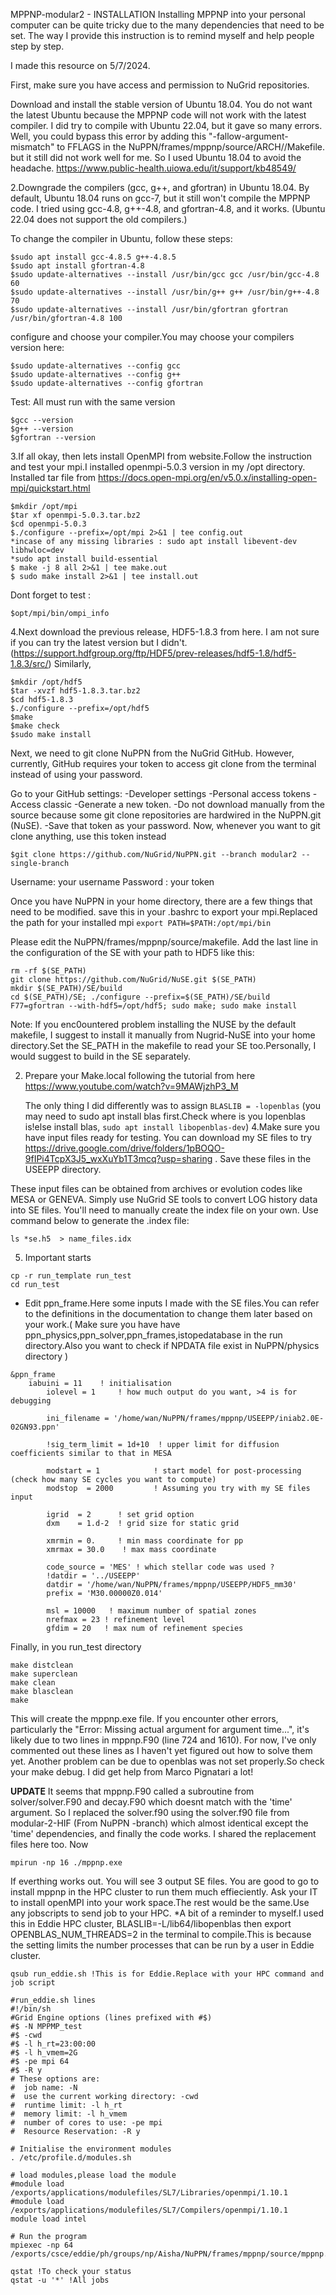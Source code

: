MPPNP-modular2 - INSTALLATION
Installing MPPNP into your personal computer can be quite tricky due to the many dependencies that need to be set. The way I provide this instruction is to remind myself and help people step by step.

I made this resource on 5/7/2024.

First, make sure you have access and permission to NuGrid repositories.

Download and install the stable version of Ubuntu 18.04. You do not want the latest Ubuntu because the MPPNP code will not work with the latest compiler. I did try to compile with Ubuntu 22.04, but it gave so many errors. Well, you could bypass this error by adding this "-fallow-argument-mismatch" to FFLAGS in the NuPPN/frames/mppnp/source/ARCH/<your ARCH>/Makefile. but it still did not work well for me. So I used Ubuntu 18.04 to avoid the headache.
https://www.public-health.uiowa.edu/it/support/kb48549/

2.Downgrade the compilers (gcc, g++, and gfortran) in Ubuntu 18.04. By default, Ubuntu 18.04 runs on gcc-7, but it still won't compile the MPPNP code. I tried using gcc-4.8, g++-4.8, and gfortran-4.8, and it works. (Ubuntu 22.04 does not support the old compilers.)

To change the compiler in Ubuntu, follow these steps:
```
$sudo apt install gcc-4.8.5 g++-4.8.5
$sudo apt install gfortran-4.8
$sudo update-alternatives --install /usr/bin/gcc gcc /usr/bin/gcc-4.8 60
$sudo update-alternatives --install /usr/bin/g++ g++ /usr/bin/g++-4.8 70
$sudo update-alternatives --install /usr/bin/gfortran gfortran /usr/bin/gfortran-4.8 100
```
configure and choose your compiler.You may choose your compilers version here:
```
$sudo update-alternatives --config gcc 
$sudo update-alternatives --config g++
$sudo update-alternatives --config gfortran
```

Test: All must run with the same version
```
$gcc --version
$g++ --version
$gfortran --version
```

3.If all okay, then lets install OpenMPI from website.Follow the instruction and test your mpi.I installed openmpi-5.0.3 version in my /opt directory.
Installed tar file from https://docs.open-mpi.org/en/v5.0.x/installing-open-mpi/quickstart.html
```
$mkdir /opt/mpi
$tar xf openmpi-5.0.3.tar.bz2
$cd openmpi-5.0.3
$./configure --prefix=/opt/mpi 2>&1 | tee config.out
*incase of any missing libraries : sudo apt install libevent-dev libhwloc=dev
*sudo apt install build-essential
$ make -j 8 all 2>&1 | tee make.out
$ sudo make install 2>&1 | tee install.out
```
Dont forget to test :
```
$opt/mpi/bin/ompi_info
```

4.Next download the previous release, HDF5-1.8.3 from here. I am not sure if you can try the latest version but I didn't.
(https://support.hdfgroup.org/ftp/HDF5/prev-releases/hdf5-1.8/hdf5-1.8.3/src/)
Similarly,
```
$mkdir /opt/hdf5
$tar -xvzf hdf5-1.8.3.tar.bz2
$cd hdf5-1.8.3
$./configure --prefix=/opt/hdf5
$make 
$make check 
$sudo make install
```
Next, we need to git clone NuPPN from the NuGrid GitHub. However, currently, GitHub requires your token to access git clone from the terminal instead of using your password.

Go to your GitHub settings:
-Developer settings
-Personal access tokens
-Access classic
-Generate a new token.
-Do not download manually from the source because some git clone repositories are hardwired in the NuPPN.git (NuSE).
-Save that token as your password. Now, whenever you want to git clone anything, use this token instead
```
$git clone https://github.com/NuGrid/NuPPN.git --branch modular2 --single-branch
```

Username: your username
Password : your token

Once you have NuPPN in your home directory, there are a few things that need to be modified.
save this in your .bashrc to export your mpi.Replaced the path for your installed mpi
```export PATH=$PATH:/opt/mpi/bin```

Please edit the NuPPN/frames/mppnp/source/makefile. Add the last line in the configuration of the SE with your path to HDF5 like this:
```$(SE_PATH)/build/lib/libse.so:
rm -rf $(SE_PATH)
git clone https://github.com/NuGrid/NuSE.git $(SE_PATH)
mkdir $(SE_PATH)/SE/build
cd $(SE_PATH)/SE; ./configure --prefix=$(SE_PATH)/SE/build F77=gfortran --with-hdf5=/opt/hdf5; sudo make; sudo make install
```
Note: If you enc0ountered problem installing the NUSE by the default makefile, I suggest to install it manually from Nugrid-NuSE into your home directory.Set the SE_PATH in the makefile to read your SE too.Personally, I would suggest to build in the SE separately.

2. Prepare your Make.local following the tutorial from here https://www.youtube.com/watch?v=9MAWjzhP3_M 

   The only thing I did differently was to assign
   ```BLASLIB = -lopenblas``` (you may need to sudo apt install blas first.Check where is you lopenblas is!else install blas, ```sudo apt install libopenblas-dev```)
4.Make sure you have input files ready for testing. You can download my SE files to try https://drive.google.com/drive/folders/1pBOQO-9fIPi4TcpX3J5_wxXuYb1T3mcq?usp=sharing . Save these files in the USEEPP directory.

These input files can be obtained from archives or evolution codes like MESA or GENEVA. Simply use NuGrid SE tools to convert LOG history data into SE files. You'll need to manually create the index file on your own. Use command below to generate the .index file:
```
ls *se.h5  > name_files.idx
```
   
5. Important starts
 ```  
 cp -r run_template run_test
 cd run_test 
```  
   - Edit ppn_frame.Here some inputs I made with the SE files.You can refer to the definitions in the documentation to change them later based on your work.( Make sure you have have ppn_physics,ppn_solver,ppn_frames,istopedatabase in the run directory.Also you want to check if NPDATA file exist in NuPPN/physics directory )
```
&ppn_frame
	iabuini = 11    ! initialisation
        iolevel = 1     ! how much output do you want, >4 is for debugging

        ini_filename = '/home/wan/NuPPN/frames/mppnp/USEEPP/iniab2.0E-02GN93.ppn'

        !sig_term_limit = 1d+10  ! upper limit for diffusion coefficients similar to that in MESA

        modstart = 1            ! start model for post-processing (check how many SE cycles you want to compute)
        modstop  = 2000         ! Assuming you try with my SE files input 

        igrid  = 2      ! set grid option
        dxm    = 1.d-2  ! grid size for static grid

        xmrmin = 0.     ! min mass coordinate for pp
        xmrmax = 30.0    ! max mass coordinate

        code_source = 'MES' ! which stellar code was used ?
        !datdir = '../USEEPP'
        datdir = '/home/wan/NuPPN/frames/mppnp/USEEPP/HDF5_mm30'
        prefix = 'M30.00000Z0.014'

        msl = 10000   ! maximum number of spatial zones
        nrefmax = 23 ! refinement level
        gfdim = 20   ! max num of refinement species    
```

Finally, in you run_test directory
```
make distclean
make superclean
make clean
make blasclean
make
```
This will create the mppnp.exe file. If you encounter other errors, particularly the "Error: Missing actual argument for argument time...", it's likely due to two lines in mppnp.F90 (line 724 and 1610). For now, I've only commented out these lines as I haven't yet figured out how to solve them yet. Another problem can be due to openblas was not set properly.So check your make debug. I did get help from Marco Pignatari a lot!

**UPDATE** It seems that mppnp.F90 called a subroutine from solver/solver.F90 and decay.F90 which doesnt match with the 'time' argument. So I replaced the solver.f90 using the solver.f90 file from modular-2-HIF (From NuPPN -branch) which almost identical except the 'time' dependencies, and finally the code works. I shared the replacement files here too.
Now 
 ```
mpirun -np 16 ./mppnp.exe
 ```
If everthing works out. You will see 3 output SE files. You are good to go to install mppnp in the HPC cluster to run them much effieciently. Ask your IT to install openMPI into your work space.The rest would be the same.Use any jobscripts to send job to your HPC.
*A bit of a reminder to myself.I used this in Eddie HPC cluster, BLASLIB=-L/lib64/libopenblas then export OPENBLAS_NUM_THREADS=2 in the terminal to compile.This is because the setting limits the number processes that can be run by a user in Eddie cluster.
```
qsub run_eddie.sh !This is for Eddie.Replace with your HPC command and job script
```

```
#run_eddie.sh lines
#!/bin/sh
#Grid Engine options (lines prefixed with #$)
#$ -N MPPMP_test
#$ -cwd
#$ -l h_rt=23:00:00
#$ -l h_vmem=2G
#$ -pe mpi 64
#$ -R y
# These options are:
#  job name: -N
#  use the current working directory: -cwd
#  runtime limit: -l h_rt
#  memory limit: -l h_vmem
#  number of cores to use: -pe mpi
#  Resource Reservation: -R y

# Initialise the environment modules
. /etc/profile.d/modules.sh

# load modules,please load the module
#module load /exports/applications/modulefiles/SL7/Libraries/openmpi/1.10.1
#module load /exports/applications/modulefiles/SL7/Compilers/openmpi/1.10.1
module load intel

# Run the program
mpiexec -np 64 /exports/csce/eddie/ph/groups/np/Aisha/NuPPN/frames/mppnp/source/mppnp.exe
```

```
qstat !To check your status
qstat -u '*' !All jobs
```



